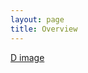 ```yaml
---
layout: page
title: Overview
---
```


[D image](https://media.githubusercontent.com/media/arlittr/junk4/gh-pages/assets/files/IDC%20Impossible%20D.jpeg)
